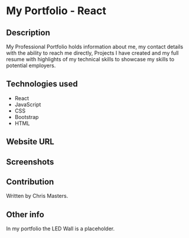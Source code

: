 # My Portfolio - React

## Description

My Professional Portfolio holds information about me, my contact details with the ability to reach me directly, Projects I have created and my full resume with highlights of my technical skills to showcase my skills to potential employers.

## Technologies used

* React
* JavaScript
* CSS
* Bootstrap
* HTML

## Website URL

## Screenshots



## Contribution

Written by Chris Masters.

## Other info

In my portfolio the LED Wall is a placeholder.


